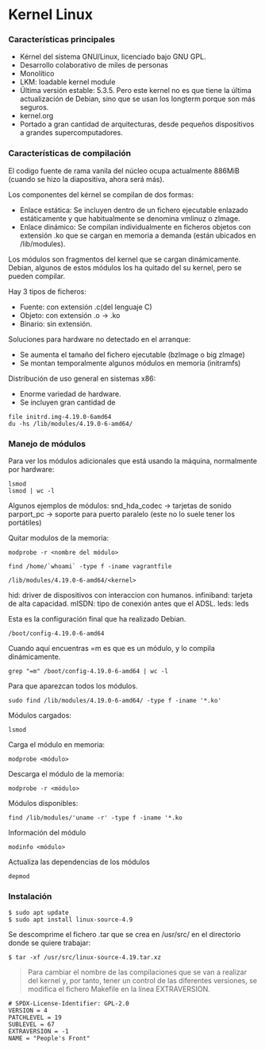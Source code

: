 # Kernel Linux

### Características principales
- Kérnel del sistema GNU/Linux, licenciado bajo GNU GPL. 
- Desarrollo colaborativo de miles de personas
- Monolítico
- LKM: loadable kernel module
- Última versión estable: 5.3.5. Pero este kernel no es que tiene la última actualización de Debian, sino que se usan los longterm porque son más seguros. 
- kernel.org
- Portado a gran cantidad de arquitecturas, desde pequeños dispositivos a grandes supercomputadores.


### Características de compilación
El codigo fuente de rama vanila del núcleo ocupa actualmente 886MiB (cuando se hizo la diapositiva, ahora será más).

Los componentes del kérnel se compilan de dos formas:
- Enlace estática: Se incluyen dentro de un fichero ejecutable enlazado estáticamente y que habitualmente se denomina vmlinuz o zlmage.
- Enlace dinámico: Se compilan individualmente en ficheros objetos con extensión .ko que se cargan en memoria a demanda (están ubicados en /lib/modules).

Los módulos son fragmentos del kernel que se cargan dinámicamente. Debian, algunos de estos módulos los ha quitado del su kernel, pero se pueden compilar.

Hay 3 tipos de ficheros:
- Fuente: con extensión .c(del lenguaje C)
- Objeto: con extensión .o -> .ko
- Binario: sin extensión.

Soluciones para hardware no detectado en el arranque:
- Se aumenta el tamaño del fichero ejecutable (bzlmage o big zlmage)
- Se montan temporalmente algunos módulos en memoria (initramfs)

Distribución de uso general en sistemas x86:
- Enorme variedad de hardware.
- Se incluyen gran cantidad de 

~~~
file initrd.img-4.19.0-6amd64
du -hs /lib/modules/4.19.0-6-amd64/
~~~

### Manejo de módulos
Para ver los módulos adicionales que está usando la máquina, normalmente por hardware:
~~~
lsmod
lsmod | wc -l 
~~~

Algunos ejemplos de módulos:
snd_hda_codec -> tarjetas de sonido
parport_pc -> soporte para puerto paralelo (este no lo suele tener los portátiles)

Quitar modulos de la memoria:
~~~
modprobe -r <nombre del módulo>
~~~

~~~
find /home/`whoami` -type f -iname vagrantfile
~~~

~~~
/lib/modules/4.19.0-6-amd64/<kernel>
~~~

hid: driver de dispositivos con interaccion con humanos. 
infiniband: tarjeta de alta capacidad.
mISDN: tipo de conexión antes que el ADSL.
leds: leds


Esta es la configuración final que ha realizado Debian.
~~~
/boot/config-4.19.0-6-amd64
~~~

Cuando aquí encuentras =m es que es un módulo, y lo compila dinámicamente. 
~~~
grep "=m" /boot/config-4.19.0-6-amd64 | wc -l
~~~

Para que aparezcan todos los módulos. 
~~~
sudo find /lib/modules/4.19.0-6-amd64/ -type f -iname '*.ko'
~~~

Módulos cargados:
~~~
lsmod
~~~

Carga el módulo en memoria:
~~~
modprobe <módulo>
~~~
Descarga el módulo de la memoria:
~~~
modprobe -r <módulo>
~~~

Módulos disponibles:
~~~
find /lib/modules/'uname -r' -type f -iname '*.ko
~~~

Información del módulo
~~~
modinfo <módulo>
~~~

Actualiza las dependencias de los módulos
~~~
depmod
~~~


### Instalación

~~~
$ sudo apt update
$ sudo apt install linux-source-4.9
~~~

Se descomprime el fichero .tar que se crea en /usr/src/ en el directorio donde se quiere trabajar:
~~~
$ tar -xf /usr/src/linux-source-4.19.tar.xz 
~~~

> Para cambiar el nombre de las compilaciones que se van a realizar del kernel y, por tanto, tener un control de las diferentes versiones, se modifica el fichero Makefile en la línea EXTRAVERSION.
~~~
# SPDX-License-Identifier: GPL-2.0
VERSION = 4
PATCHLEVEL = 19
SUBLEVEL = 67
EXTRAVERSION = -1
NAME = "People's Front"
~~~









